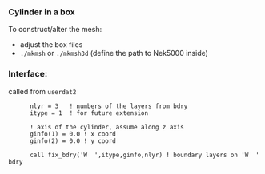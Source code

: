 ### Cylinder in a box

To construct/alter the mesh:
  - adjust the box files 
  - `./mkmsh` or `./mkmsh3d` (define the path to Nek5000 inside)

### Interface:

called from `userdat2`

```
      nlyr = 3   ! numbers of the layers from bdry
      itype = 1  ! for future extension

      ! axis of the cylinder, assume along z axis
      ginfo(1) = 0.0 ! x coord
      ginfo(2) = 0.0 ! y coord

      call fix_bdry('W  ',itype,ginfo,nlyr) ! boundary layers on 'W  ' bdry
```


